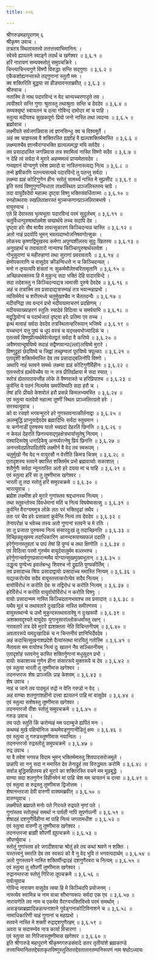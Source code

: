 ```yaml
---
title: ००६

---
```

श्रीगरुडमहापुराणम् ६  
श्रीकृष्ण उवाच ।  
तत्रतत्र स्थितास्तत्त्वे तत्तत्तत्त्वाभिमानिनः ।  
स्वेस्वे ह्यायतने स्वाङ्गे तदर्थं च खगेश्वर ॥ ३,६.१ ॥  
हरिं नारायणं सम्यक्स्तोतुं समुपचक्रिरे ।  
चिन्त्याचिन्त्यगुणे विष्णौ विरुद्धाः सन्ति सद्गुणाः ॥ ३,६.२ ॥  
एकैकशोह्यनन्तास्ते तद्गुणानां स्तुतौ मम ।  
क्व शक्तिरिति बुद्ध्या सा व्रीडयावनताब्रवीत् ॥ ३,६.३ ॥  
श्रीरुवाच ।  
नतास्मि ते नाथ पदारविन्दं न वेद चान्यच्चरणादृते तव ।  
त्वयीश्वरे सन्ति गुणाः श्रुतास्तु तथाश्रुताः सन्ति च देवदेव ॥ ३,६.४ ॥  
सम्यक्सृष्टं स्वायतनं च दत्वा गोविन्द दामोदर मां च पाहि ।  
स्तुत्या मदीयश्च सुखकपूर्णः प्रियो जनो नास्ति तथा त्वदन्यः ॥ ३,६.५ ॥  
ब्रह्मोवाच ।  
लक्ष्मीपते सर्वजगन्निवास त्वं ज्ञानसिन्धुः क्व च विश्वमूर्ते ।  
अहं क्व चाज्ञस्तव वै शक्तिरस्ति ह्यज्ञोहं वै ह्यल्पशक्तिर्ममास्ति ॥ ३,६.६ ॥  
लक्ष्म्याश्चैव ज्ञानवैराग्यभक्ति ह्यत्यल्पमद्धा मयि सर्वदैव ।  
तव प्रसादादस्ति जगन्निवास तत्र स्वामित्वं नास्ति विष्णो सदैव ॥ ३,६.७ ॥  
न देहि त्वं सर्वदा मे मुरारे अहम्ममत्वं प्राप्यमेतावदेव ।  
गम्यज्ञानं योग्यगुणे रमेश प्रमादो वा नास्तिनास्त्यद्य नित्य ॥ ३,६.८ ॥  
तन्मे हृषीकाणि पतन्त्यसत्पथे पदारविन्दे तु पतन्तु सर्वदा ।  
लक्ष्म्या ह्यहं कोटिगुणेन हीनः स्तोतुं सामर्थ्यं नास्ति मे सुप्रसीद ॥ ३,६.९ ॥  
इति स्तवं विष्णुगुणान्विधाता तार्क्ष्यस्थितः प्राञ्जलिस्तस्य चाग्रे ।  
तदा वायुर्देवदेवो महात्मा दृष्ट्वा विष्णु भक्तिसंवर्धितात्मा ॥ ३,६.१० ॥  
स्नहोत्थरावः स्खलिताक्षरस्तं मुञ्चन्कणान्प्राञ्जलिराबभाषे ।  
वायुरुवाच ।  
एते हि देवास्तव भृत्यभूताः पदारविन्दं परमं सुदुर्लभम् ॥ ३,६.११ ॥  
चतुर्विधान्पुरुषार्थान्रमेश सम्प्रार्थये तच्च सदापि देव ।  
दृष्ट्वा हरेः सैव मायैव तावत्सुकारणं किञ्चिदन्यन्न चास्ति ॥ ३,६.१२ ॥  
अतो नाहं प्रदयोपि भूमन् भवत्पदाम्भोजनिषवणोत्सुकः ।  
लोकस्य कृष्णाद्विमुखस्य कर्मणा अपुण्यशीलस्य सुदुः खितस्य ॥ ३,६.१३ ॥  
अनुग्रहार्थं च तवावतारो नान्यश्च किञ्चित्पुरुषार्थस्तवेश ।  
गोभूसुराणां च महीरुहाणां तथा सुराणां प्रवरावतारैः ॥ ३,६.१४ ॥  
क्षेमोपकाराणि च वासुदेव क्रीडन्विधत्ते न च किञ्चिदन्यत् ।  
मनो न तृप्यत्यपि शंसतां नः सुकर्ममौलेश्चरितामृतानि ॥ ३,६.१५ ॥  
अच्छिन्नभक्तस्य हि मे मुकुन्द सदा भक्तिं देहि पादारविन्दे ।  
सदा तदेवास्तु न किञ्चिदन्यद्यत्र त्वमासीः पुरुषे देवदेव ॥ ३,६.१६ ॥  
अहं च तत्रास्मि तव प्रसादाद्यत्रास्म्यहं तत्र भवान्महाप्रभो ।  
व्यंसिर्ममेयं च शरीरमध्ये चतुर्मुखश्चैव न चैततदन्यैः ॥ ३,६.१७ ॥  
मदीयनिद्रा तव वन्दनं प्रभो मदीययामाचरणं प्रदक्षिणम् ।  
मदीयव्याख्याहरणं स्तुतिः स्यादेवं विदित्वा च समर्पयामि ॥ ३,६.१८ ॥  
मद्वृद्धियोग्यं च पदार्थजातं दृष्ट्वा हरेः प्रतिमा एव तच्च ।  
इत्थं मत्वाहं सर्वदा देवदेव तत्रस्थितान्हरिरूपान् भजिष्ये ॥ ३,६.१९ ॥  
यच्चन्दनं यत्तु पुष्पं च धूपं वस्त्रं च यद्भक्ष्यभोज्यादिकं च ।  
एतत्सर्वं विष्णुप्रीत्यर्थमेवेत्येतद्व्रतं सर्वदा वै करिष्ये ॥ ३,६.२० ॥  
अवैष्णवान्दूषयिष्ये सदाहं सद्वैष्णवान्पा(ल्लां)लयिष्ये मुरारे ।  
विष्णुद्रुहां छेदयिष्ये च जिह्वां तच्छृण्वतां पूरयिष्ये त्रपूल्काः ॥ ३,६.२१ ॥  
एतादृशी शक्तिर्ममास्ति देव तव प्रसादाद्बलिनोपि विष्णो ।  
अथापि नाहं स्तवने समर्थः लक्ष्म्या ह्यहं कोटिगुणैर्विहीनः ॥ ३,६.२२ ॥  
एतत्स्तोत्रं ह्यर्थयेच्चैव या नः तत्र प्रीतिर्ह्यक्षया मे सदा स्यात् ।  
स्तोत्रं ह्येतत्पाठयन्तीह लोके ते वैष्णवास्ते च हरिप्रियाश्च ॥ ३,६.२३ ॥  
कुर्वन्ति ये पठनं नित्यमेव समर्पयिष्यति सदा हरौ च ।  
तेषां हरिः प्रीयते केशवोलं हरौ प्रसन्ने किमलभ्यमस्ति ॥ ३,६.२४ ॥  
एवं स्तुत्वा वलदेवो महात्मा तूष्णीं स्थितः प्राञ्जलिरग्रतो हरेः ।  
सरस्वत्युवाच ।  
को वा रसज्ञो भगवन्मुरारे हरे गुणस्तवनात्कीर्तनाद्वा ॥ ३,६.२५ ॥  
अलम्बुद्धिं प्राप्नुयाद्देवदेव ब्रह्मादिभिः सर्वदा स्तूयमान ।  
यः कर्णनाडीं पुरुषस्य यातो भवप्रदां देहरतिं छिनत्ति ॥ ३,६.२६ ॥  
न केवलं देहरतिं छिनत्त्यसद्गृहक्षेत्रभार्यासुतेषु नित्यम् ।  
पश्वादिरूपेषु धनादिकेषु अनर्घ्यरत्नेषु प्रियं छिनत्ति ॥ ३,६.२७ ॥  
अनन्तवेदप्रतिपादितोपि लक्ष्मीर्न वै वेद तव स्वरूपम् ।  
चतुर्मुखो नैव वेद न वायुरसौ न वेत्तीति किमत्र चित्रम् ॥ ३,६.२८ ॥  
एतादृशस्य स्तवने क्वास्ति शक्तिर्मम प्रभो ब्रह्मवाय्वोः सकाशात् ।  
शतैर्गुणैः सर्वदा न्यूनतास्ति अतो हरे दयया मां च पाहि ॥ ३,६.२९ ॥  
एवं स्तुत्वा हरिं सा तु तूष्णीमास खगेश्वर ।  
भारती तु तदा स्तोतुं हरिं समुपचक्रमे ॥ ३,६.३० ॥  
भारत्युवाच ।  
ब्रह्मेश लक्ष्मीश हरे मुरारे गुणांस्तव श्रद्दधानस्य नित्यम् ।  
तथा स्तुवन्तोस्य विवर्धमानां मतिं च नित्यं विषयेष्वसत्सु ॥ ३,६.३१ ॥  
कुर्वन्ति वैराग्यममुत्र लोके ततः परं भक्तिदृढां तथैव ।  
ततः परं चैव हरेः प्रसन्नतां कुर्वन्ति नित्यं तव देवदेव ॥ ३,६.३२ ॥  
तेनापरोक्षं च भवेच्च तस्य अतो गुणानां स्तवने च मे रतिः ।  
सा तु प्रजाता पुरुषस्य नित्यं संसारदुःखं तु तदाच्छिनत्ति ॥ ३,६.३३ ॥  
विच्छिन्नदुःखस्य तदाधिकारिण आनन्दरूपाख्यफलं ददाति ।  
हरेर्गुणानस्तुवतां च पापं तेषां हि पुण्यं च तथा क्षिणोति ॥ ३,६.३४ ॥  
एवं विदित्वा परमो गुरुर्मम वायुर्दयालुर्मम वल्लभश्च ।  
हरेर्गुणान्सर्वगुणप्रसारान्ममैव योग्यान्सुखमुख्यभूतान् ॥ ३,६.३५ ॥  
उद्धृत्य पुण्येभ्य इवार्तबन्धुः शिवश्च नो द्रुह्यति पुण्यकीर्तिम् ।  
तव प्रसादाच्च श्रियः प्रसादाद्वायोः प्रसादाच्च ममास्ति नित्यम् ॥ ३,६.३६ ॥  
यद्यत्करोत्येव सदैव वायुस्तत्तत्करोत्येव सदैव नित्यम् ।  
वायोर्विरोधं न करोति देवः स तद्विरोधं च करोति नित्यम् ॥ ३,६.३७ ॥  
हरेर्विरोधं न करोति वायुर्वायोर्विरोधं न करोति विष्णुः ।  
वायोः प्रसादान्मम नास्ति किञ्चिदतानभावश्च तव प्रसादात् ॥ ३,६.३८ ॥  
यथैव मूलं च तथावतारे दुःखादिकं नास्ति समीरणस्य ।  
वायुस्तथान्ये च उभौ मुकुन्दस्तथावतारेषु न दुःखरूपौ ॥ ३,६.३९ ॥  
अशक्तवद्दृश्यते वायुदेवः युगानुसारांल्लोकधर्मांस्तु रक्षन् ।  
नरावतारे तत्र देवे मुरारे ह्यशक्तता नेति विचिन्तनीयम् ॥ ३,६.४० ॥  
अवताररूपे यमदुःखादिकं च न चिन्तनीयं ज्ञानिभिर्देवदेव ।  
अहं कदाचित्सुखनाशप्रदेशे दैत्यांस्तथा मारयितुं गतोस्मि ॥ ३,६.४१ ॥  
नैतावता मम वायोश्च नित्यं दुः खातनं नैव सञ्चितनीयम् ।  
एतादृशोहं स्तवनेनु कास्ति शक्तिर्गुणानां मधुसूदन प्रभो ।  
वायोः सकाशाच्च गुणेन हीना संसाररूपे मुक्तरूपे च देव ॥ ३,६.४२ ॥  
एवं स्तुत्वा भारती तु तूष्णीमास खगेश्वर ।  
तदनन्तरजः शेषः प्राञ्जलिः प्राह केशवम् ॥ ३,६.४३ ॥  
शेष उवाच ।  
नाहं च जाने तव पादमूलं रुद्रो न वेत्ति गरुडो न वेद ।  
अहं वाण्याः शतगुणांशहीनो दत्त्वा ह्यायतनं पाहि मां वासुदेव ॥ ३,६.४४ ॥  
एवं स्तुत्वा सशेषस्तु तूष्णीमास खगेश्वर ।  
तदनन्तरजो वीशः स्तोतुं समुपचक्रमे ॥ ३,६.४५ ॥  
गरुड उवाच ।  
तव पदोः स्तुतिं किं करोम्यहं मम पदाम्बुजे ह्यर्पितं मनः ।  
कथमहं मुखे पक्षियोनिजः कथमेवङ्गुणानीडितुं क्षमः ॥ ३,६.४६ ॥  
एवं स्तुत्वा तु गरुडस्तूष्णीमास नयान्वितः ।  
तदनन्तरजो रुद्रस्तोतुं समुपचक्रमे ॥ ३,६.४७ ॥  
रुद्र उवाच ।  
या वै तवेश भगवन्न विदाम भूमन् भक्तिर्ममास्तु शिवपादसरोजमूले ।  
छन्नापि सा ननु सदा न ममास्ति देव तेनाद्रुहं तव विरुद्धमतः करोमि ॥ ३,६.४८ ॥  
सर्वान्न बुद्धिसहितस्य हरे मुरारे का शक्तिरस्ति वचने मम मूढबुद्धेः ।  
वाण्या सदा शतगुणेन विहीनमेनं मां पाहि चेश मम चायतनं च दत्त्वा ॥ ३,६.४९ ॥  
एवं स्तुत्वा स रुद्रस्तु तूष्णीमास द्विजोत्तमः ।  
शेषानन्तरजा देवी वारुणी वाक्यमब्रवीत् ॥ ३,६.५० ॥  
वारुण्युवाच ।  
लक्ष्मीपते ब्रह्मपते मनोः पते गिरःपते रुद्रपते नृणां पते ।  
गुणांस्तव स्तोतुमहं समर्था न पार्वती नापि सुपर्णपत्नी ॥ ३,६.५१ ॥  
शेषादहं दशगुणैर्विहीना मां पाहि नित्यं जगतामधीश ॥ ३,६.५२ ॥  
एवं स्तुत्वा वारुणी तु तूष्णीमास खगेश्वर ।  
तदनन्तरजा ब्राह्मी सौपर्णी ह्युपचक्रमे ॥ ३,६.५३ ॥  
सौपर्ण्युवाच ।  
स्तोतुं गुणांस्तव हरे जगदीशवाचा श्रोतुं हरे तव कथां श्रवणे न शक्तिः ।  
यस्तत्त्वनुं स्मरति देव तव स्वरूपं को वै नु वेद भुवि तं भगवत्पदार्थम् ॥ ३,६.५४ ॥  
अतो गुणस्तवने नास्ति शक्तिर्वीन्द्रादहं दशगुणैरवरा च नित्यम् ॥ ३,६.५५ ॥  
एवं स्तुत्वा तु सौपर्णी तूष्णीमास खगेश्वर ।  
रुद्रानन्तरजा स्तोतुं गिरिजा तूपचक्रमे ॥ ३,६.५६ ॥  
पार्वत्युवाच  
गोविन्द नारायण वासुदेव त्वया हि मे किञ्चिदपि प्रयोजनम् ।  
नास्त्येव स्वामिन्न च नाम वाचा सौभाग्यरूपः सर्वदा एक एव ॥ ३,६.५७ ॥  
नारायणेति तव नाम च एकमेव वैराग्यभक्तिविभवे परमं समर्थाम् ।  
असङ्ख्यब्रह्मादिकहत्यनाशाने गुर्वङ्गनाकोटिविनाशने च ॥ ३,६.५८ ॥  
नामाधिकारिणी चाहं गुणानां च महाप्रभो ।  
स्तवने नास्ति मे शक्ती रुद्राद्दशगुणैरहम् ॥ ३,६.५९ ॥  
अवरा च सदास्म्येव नात्र कार्या विचारणा ।  
एवं स्तुत्वा सा गिरिजास्तूष्णीमास खगेश्वर ॥ ३,६.६० ॥  
इति श्रीगारुडे महापुराणे श्रीकृष्णगरुडसंवादे उत्तर तृतीयांशे ब्रह्मकाण्डे तत्त्वाभिमानितत्तद्देवताकृतविष्णुस्तुतितत्तद्देवतातारतम्यनिरूपणं नाम षष्ठोऽध्यायः